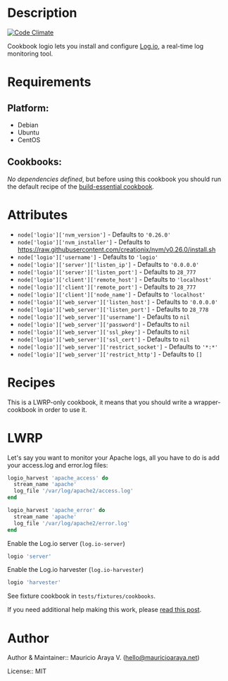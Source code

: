 # Description

[![Code Climate](https://codeclimate.com/github/CRDevOps/logio-cookbook/badges/gpa.svg)](https://codeclimate.com/github/CRDevOps/logio-cookbook)

Cookbook logio lets you install and configure [Log.io](http://logio.org/), a real-time log monitoring tool.

# Requirements

## Platform:

* Debian
* Ubuntu
* CentOS



## Cookbooks:

*No dependencies defined*, but before using this cookbook you should run the default recipe of the [build-essential cookbook](https://supermarket.chef.io/cookbooks/build-essential).

# Attributes

* `node['logio']['nvm_version']` - Defaults to `'0.26.0'`
* `node['logio']['nvm_installer']` - Defaults to https://raw.githubusercontent.com/creationix/nvm/v0.26.0/install.sh
* `node['logio']['username']` - Defaults to `'logio'`
* `node['logio']['server']['listen_ip']` - Defaults to `'0.0.0.0'`
* `node['logio']['server']['listen_port']` - Defaults to `28_777`
* `node['logio']['client']['remote_host']` - Defaults to `'localhost'`
* `node['logio']['client']['remote_port']` - Defaults to `28_777`
* `node['logio']['client']['node_name']` - Defaults to `'localhost'`
* `node['logio']['web_server']['listen_host']` - Defaults to `'0.0.0.0'`
* `node['logio']['web_server']['listen_port']` - Defaults to `28_778`
* `node['logio']['web_server']['username']` - Defaults to `nil`
* `node['logio']['web_server']['password']` - Defaults to `nil`
* `node['logio']['web_server']['ssl_pkey']` - Defaults to `nil`
* `node['logio']['web_server']['ssl_cert']` - Defaults to `nil`
* `node['logio']['web_server']['restrict_socket']` - Defaults to `'*:*'`
* `node['logio']['web_server']['restrict_http']` - Defaults to `[]`


# Recipes

This is a LWRP-only cookbook, it means that you should write a wrapper-cookbook in order to use it.

# LWRP

Let's say you want to monitor your Apache logs, all you have to do is add your access.log and error.log files:

```ruby 
logio_harvest 'apache_access' do
  stream_name 'apache'
  log_file '/var/log/apache2/access.log'
end
```

```ruby 
logio_harvest 'apache_error' do
  stream_name 'apache'
  log_file '/var/log/apache2/error.log'
end
```

Enable the Log.io server (`log.io-server`)

```ruby
logio 'server'
```

Enable the Log.io harvester (`log.io-harvester`)

```ruby
logio 'harvester'
```

See fixture cookbook in `tests/fixtures/cookbooks`.

If you need additional help making this work, please [read this post](http://mauricioaraya.net/).

# Author

Author & Maintainer:: Mauricio Araya V. (<hello@mauricioaraya.net>)

License:: MIT